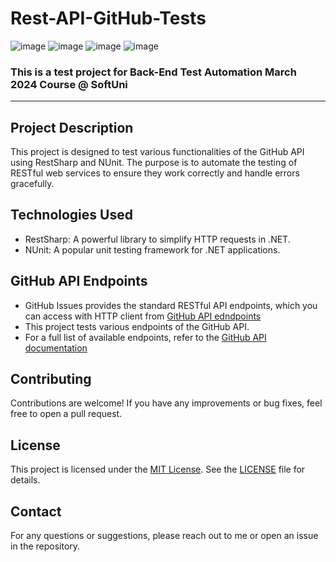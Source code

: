 # Rest-API-GitHub-Tests
![image](https://img.shields.io/badge/C%23-239120?style=for-the-badge&logo=csharp&logoColor=white)
![image](https://img.shields.io/badge/.NET-512BD4?style=for-the-badge&logo=dotnet&logoColor=white)
![image](https://img.shields.io/badge/Visual_Studio-5C2D91?style=for-the-badge&logo=visual%20studio&logoColor=white)
![image](https://img.shields.io/badge/GitHub-100000?style=for-the-badge&logo=github&logoColor=white)
### This is a test project for Back-End Test Automation March 2024 Course @ SoftUni
---
## Project Description
This project is designed to test various functionalities of the GitHub API using RestSharp and NUnit. The purpose is to automate the testing of RESTful web services to ensure they work correctly and handle errors gracefully.

## Technologies Used
- RestSharp: A powerful library to simplify HTTP requests in .NET.
- NUnit: A popular unit testing framework for .NET applications.

## GitHub API Endpoints
- GitHub Issues provides the standard RESTful API endpoints, which you can access with HTTP client from [GitHub API edndpoints](https://api.github.com)
- This project tests various endpoints of the GitHub API.
- For a full list of available endpoints, refer to the [GitHub API documentation](https://docs.github.com/en/rest)

## Contributing
Contributions are welcome! If you have any improvements or bug fixes, feel free to open a pull request.

## License
This project is licensed under the [MIT License](LICENSE). See the [LICENSE](LICENSE) file for details.

## Contact
For any questions or suggestions, please reach out to me or open an issue in the repository.
